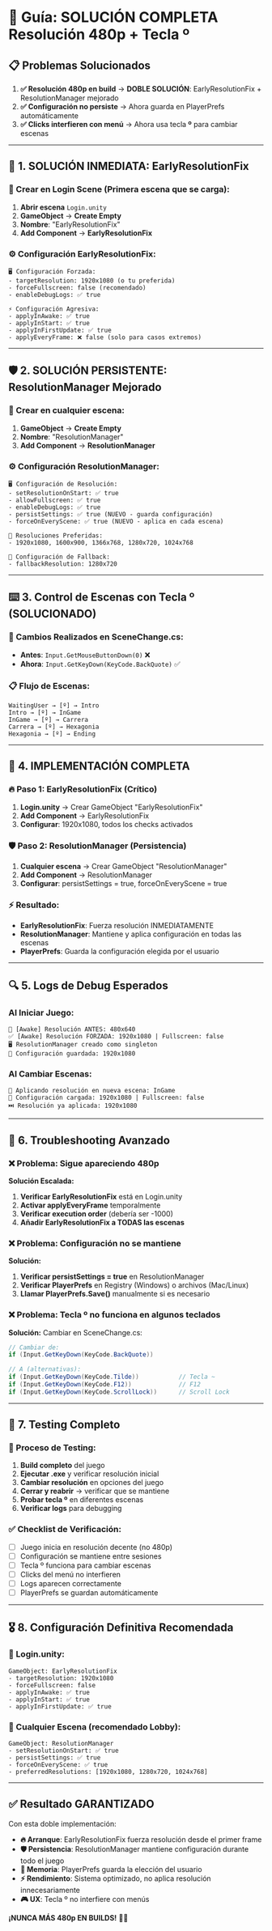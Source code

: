 # 🔧 Guía: SOLUCIÓN COMPLETA Resolución 480p + Tecla º

## 📋 **Problemas Solucionados**
1. **✅ Resolución 480p en build** → **DOBLE SOLUCIÓN**: EarlyResolutionFix + ResolutionManager mejorado
2. **✅ Configuración no persiste** → Ahora guarda en PlayerPrefs automáticamente
3. **✅ Clicks interfieren con menú** → Ahora usa tecla **º** para cambiar escenas

---

## 🚀 **1. SOLUCIÓN INMEDIATA: EarlyResolutionFix**

### **📍 Crear en Login Scene (Primera escena que se carga):**
1. **Abrir escena** `Login.unity` 
2. **GameObject** → **Create Empty**
3. **Nombre**: "EarlyResolutionFix"
4. **Add Component** → **EarlyResolutionFix**

### **⚙️ Configuración EarlyResolutionFix:**
```
🖥️ Configuración Forzada:
- targetResolution: 1920x1080 (o tu preferida)
- forceFullscreen: false (recomendado)
- enableDebugLogs: ✅ true

⚡ Configuración Agresiva:
- applyInAwake: ✅ true
- applyInStart: ✅ true  
- applyInFirstUpdate: ✅ true
- applyEveryFrame: ❌ false (solo para casos extremos)
```

---

## 🛡️ **2. SOLUCIÓN PERSISTENTE: ResolutionManager Mejorado**

### **📍 Crear en cualquier escena:**
1. **GameObject** → **Create Empty**
2. **Nombre**: "ResolutionManager" 
3. **Add Component** → **ResolutionManager**

### **⚙️ Configuración ResolutionManager:**
```
🖥️ Configuración de Resolución:
- setResolutionOnStart: ✅ true
- allowFullscreen: ✅ true
- enableDebugLogs: ✅ true
- persistSettings: ✅ true (NUEVO - guarda configuración)
- forceOnEveryScene: ✅ true (NUEVO - aplica en cada escena)

📱 Resoluciones Preferidas:
- 1920x1080, 1600x900, 1366x768, 1280x720, 1024x768

🔧 Configuración de Fallback:
- fallbackResolution: 1280x720
```

---

## ⌨️ **3. Control de Escenas con Tecla º (SOLUCIONADO)**

### **🔄 Cambios Realizados en SceneChange.cs:**
- **Antes**: `Input.GetMouseButtonDown(0)` ❌
- **Ahora**: `Input.GetKeyDown(KeyCode.BackQuote)` ✅

### **📋 Flujo de Escenas:**
```
WaitingUser → [º] → Intro
Intro → [º] → InGame  
InGame → [º] → Carrera
Carrera → [º] → Hexagonia
Hexagonia → [º] → Ending
```

---

## 🎯 **4. IMPLEMENTACIÓN COMPLETA**

### **🔥 Paso 1: EarlyResolutionFix (Crítico)**
1. **Login.unity** → Crear GameObject "EarlyResolutionFix"
2. **Add Component** → EarlyResolutionFix
3. **Configurar**: 1920x1080, todos los checks activados

### **🛡️ Paso 2: ResolutionManager (Persistencia)**  
1. **Cualquier escena** → Crear GameObject "ResolutionManager"
2. **Add Component** → ResolutionManager
3. **Configurar**: persistSettings = true, forceOnEveryScene = true

### **⚡ Resultado:**
- **EarlyResolutionFix**: Fuerza resolución INMEDIATAMENTE
- **ResolutionManager**: Mantiene y aplica configuración en todas las escenas
- **PlayerPrefs**: Guarda la configuración elegida por el usuario

---

## 🔍 **5. Logs de Debug Esperados**

### **Al Iniciar Juego:**
```
🔧 [Awake] Resolución ANTES: 480x640
✅ [Awake] Resolución FORZADA: 1920x1080 | Fullscreen: false
🖥️ ResolutionManager creado como singleton
💾 Configuración guardada: 1920x1080
```

### **Al Cambiar Escenas:**
```
🔄 Aplicando resolución en nueva escena: InGame
💾 Configuración cargada: 1920x1080 | Fullscreen: false
⏭️ Resolución ya aplicada: 1920x1080
```

---

## 🚨 **6. Troubleshooting Avanzado**

### **❌ Problema: Sigue apareciendo 480p**
**Solución Escalada:**
1. **Verificar EarlyResolutionFix** está en Login.unity
2. **Activar applyEveryFrame** temporalmente
3. **Verificar execution order** (debería ser -1000)
4. **Añadir EarlyResolutionFix a TODAS las escenas**

### **❌ Problema: Configuración no se mantiene**
**Solución:**
1. **Verificar persistSettings = true** en ResolutionManager
2. **Verificar PlayerPrefs** en Registry (Windows) o archivos (Mac/Linux)
3. **Llamar PlayerPrefs.Save()** manualmente si es necesario

### **❌ Problema: Tecla º no funciona en algunos teclados**
**Solución:** Cambiar en SceneChange.cs:
```cs
// Cambiar de:
if (Input.GetKeyDown(KeyCode.BackQuote))

// A (alternativas):
if (Input.GetKeyDown(KeyCode.Tilde))           // Tecla ~
if (Input.GetKeyDown(KeyCode.F12))             // F12
if (Input.GetKeyDown(KeyCode.ScrollLock))      // Scroll Lock
```

---

## 🔬 **7. Testing Completo**

### **🧪 Proceso de Testing:**
1. **Build completo** del juego
2. **Ejecutar .exe** y verificar resolución inicial
3. **Cambiar resolución** en opciones del juego
4. **Cerrar y reabrir** → verificar que se mantiene
5. **Probar tecla º** en diferentes escenas
6. **Verificar logs** para debugging

### **✅ Checklist de Verificación:**
- [ ] Juego inicia en resolución decente (no 480p)
- [ ] Configuración se mantiene entre sesiones
- [ ] Tecla º funciona para cambiar escenas
- [ ] Clicks del menú no interfieren
- [ ] Logs aparecen correctamente
- [ ] PlayerPrefs se guardan automáticamente

---

## 🎖️ **8. Configuración Definitiva Recomendada**

### **📍 Login.unity:**
```
GameObject: EarlyResolutionFix
- targetResolution: 1920x1080
- forceFullscreen: false
- applyInAwake: ✅ true
- applyInStart: ✅ true
- applyInFirstUpdate: ✅ true
```

### **📍 Cualquier Escena (recomendado Lobby):**
```
GameObject: ResolutionManager  
- setResolutionOnStart: ✅ true
- persistSettings: ✅ true
- forceOnEveryScene: ✅ true
- preferredResolutions: [1920x1080, 1280x720, 1024x768]
```

---

## ✅ **Resultado GARANTIZADO**

Con esta doble implementación:

- **🔥 Arranque**: EarlyResolutionFix fuerza resolución desde el primer frame
- **🛡️ Persistencia**: ResolutionManager mantiene configuración durante todo el juego
- **💾 Memoria**: PlayerPrefs guarda la elección del usuario
- **⚡ Rendimiento**: Sistema optimizado, no aplica resolución innecesariamente
- **🎮 UX**: Tecla º no interfiere con menús

**¡NUNCA MÁS 480p EN BUILDS!** 🎉🚀 